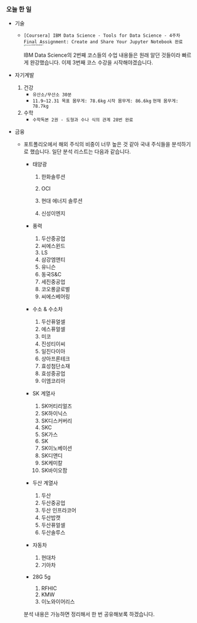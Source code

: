 ### 오늘 한 일

- 기술
  
  - `[Coursera] IBM Data Science - Tools for Data Science - 4주차 Final Assignment: Create and Share Your Jupyter Notebook 완료`
    <img src="https://user-images.githubusercontent.com/61633137/102342404-86b07b80-3fdc-11eb-816b-0b4f7a85824d.png" alt="Coursera 63XMFV86QRQM-1" style="zoom: 25%;" />
    
    IBM Data Science의 2번째 코스들의 수업 내용들은 원래 알던 것들이라 빠르게 완강했습니다. 
    이제 3번째 코스 수강을 시작해야겠습니다.
  
- 자기계발
  1. 건강
     - `유산소/무산소 30분`
     - `11.9~12.31 목표 몸무게: 78.6kg`
       `시작 몸무게: 86.6kg`
       `현재 몸무게: 78.7kg`
  2. 수학
     - `수학독본 2권 - 도형과 수나 식의 관계 28번 완료`
  
- 금융

  - 포트폴리오에서 해외 주식의 비중이 너무 높은 것 같아 국내 주식들을 분석하기로 했습니다.
    일단 분석 리스트는 다음과 같습니다. 

    - 태양광

      1. 한화솔루션

      2. OCI

      3. 현대 에너지 솔루션

      4. 신성이엔지
    - 풍력
      1. 두산중공업
      2. 씨에스윈드
      3. LS
      4. 삼강엠앤티
      5. 유니슨
      6. 동국S&C
      7. 세진중공업
      8. 코오롱글로벌
      9. 씨에스베어링
    - 수소 & 수소차
      1. 두산퓨얼셀
      2. 에스퓨얼셀
      3. 미코
      4. 진성티이씨
      5. 일진다이아
      6. 상아프론테크
      7. 효성첨단소재
      8. 효성중공업
      9. 이엠코리아
    - SK 계열사
        1. SK머티리얼즈
        2. SK하이닉스
        3. SK디스커버리
        4. SKC
        5. SK가스
        6. SK
        7. SK이노베이션
        8. SK디앤디
        9. SK케미칼
        10. SK바이오팜
     - 두산 계열사
          1. 두산
          2. 두산중공업
          3. 두산 인프라코어
          4. 두산밥캣
          5. 두산퓨얼셀
          6. 두산솔루스
     - 자동차
          1. 현대차
          2. 기아차
    - 28G 5g
         1. RFHIC
         2. KMW
         3. 이노와이어리스

    분석 내용은 가능하면 정리해서 한 번 공유해보록 하겠습니다.